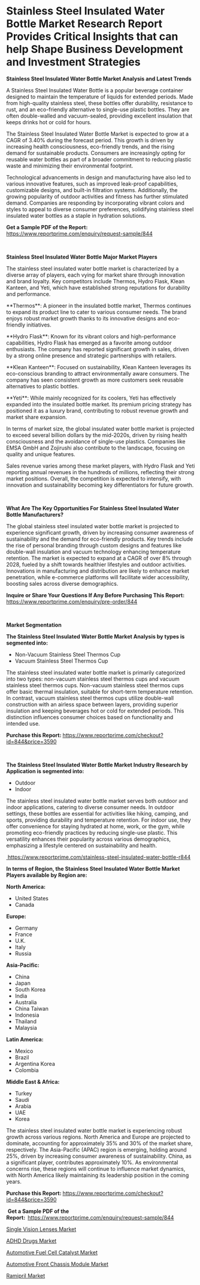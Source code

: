 <p><h1>Stainless Steel Insulated Water Bottle Market Research Report Provides Critical Insights that can help Shape Business Development and Investment Strategies</h1></p><p><strong>Stainless Steel Insulated Water Bottle Market Analysis and Latest Trends</strong></p>
<p><p>A Stainless Steel Insulated Water Bottle is a popular beverage container designed to maintain the temperature of liquids for extended periods. Made from high-quality stainless steel, these bottles offer durability, resistance to rust, and an eco-friendly alternative to single-use plastic bottles. They are often double-walled and vacuum-sealed, providing excellent insulation that keeps drinks hot or cold for hours.</p><p>The Stainless Steel Insulated Water Bottle Market is expected to grow at a CAGR of 3.40% during the forecast period. This growth is driven by increasing health consciousness, eco-friendly trends, and the rising demand for sustainable products. Consumers are increasingly opting for reusable water bottles as part of a broader commitment to reducing plastic waste and minimizing their environmental footprint. </p><p>Technological advancements in design and manufacturing have also led to various innovative features, such as improved leak-proof capabilities, customizable designs, and built-in filtration systems. Additionally, the growing popularity of outdoor activities and fitness has further stimulated demand. Companies are responding by incorporating vibrant colors and styles to appeal to diverse consumer preferences, solidifying stainless steel insulated water bottles as a staple in hydration solutions.</p></p>
<p><strong>Get a Sample PDF of the Report:&nbsp;</strong> <a href="https://www.reportprime.com/enquiry/request-sample/844">https://www.reportprime.com/enquiry/request-sample/844</a></p>
<p>&nbsp;</p>
<p><strong>Stainless Steel Insulated Water Bottle Major Market Players</strong></p>
<p><p>The stainless steel insulated water bottle market is characterized by a diverse array of players, each vying for market share through innovation and brand loyalty. Key competitors include Thermos, Hydro Flask, Klean Kanteen, and Yeti, which have established strong reputations for durability and performance.</p><p>**Thermos**: A pioneer in the insulated bottle market, Thermos continues to expand its product line to cater to various consumer needs. The brand enjoys robust market growth thanks to its innovative designs and eco-friendly initiatives.</p><p>**Hydro Flask**: Known for its vibrant colors and high-performance capabilities, Hydro Flask has emerged as a favorite among outdoor enthusiasts. The company has reported significant growth in sales, driven by a strong online presence and strategic partnerships with retailers.</p><p>**Klean Kanteen**: Focused on sustainability, Klean Kanteen leverages its eco-conscious branding to attract environmentally aware consumers. The company has seen consistent growth as more customers seek reusable alternatives to plastic bottles.</p><p>**Yeti**: While mainly recognized for its coolers, Yeti has effectively expanded into the insulated bottle market. Its premium pricing strategy has positioned it as a luxury brand, contributing to robust revenue growth and market share expansion.</p><p>In terms of market size, the global insulated water bottle market is projected to exceed several billion dollars by the mid-2020s, driven by rising health consciousness and the avoidance of single-use plastics. Companies like EMSA GmbH and Zojirushi also contribute to the landscape, focusing on quality and unique features.</p><p>Sales revenue varies among these market players, with Hydro Flask and Yeti reporting annual revenues in the hundreds of millions, reflecting their strong market positions. Overall, the competition is expected to intensify, with innovation and sustainability becoming key differentiators for future growth.</p></p>
<p>&nbsp;</p>
<p><strong>What Are The Key Opportunities For Stainless Steel Insulated Water Bottle Manufacturers?</strong></p>
<p><p>The global stainless steel insulated water bottle market is projected to experience significant growth, driven by increasing consumer awareness of sustainability and the demand for eco-friendly products. Key trends include the rise of personal branding through custom designs and features like double-wall insulation and vacuum technology enhancing temperature retention. The market is expected to expand at a CAGR of over 8% through 2028, fueled by a shift towards healthier lifestyles and outdoor activities. Innovations in manufacturing and distribution are likely to enhance market penetration, while e-commerce platforms will facilitate wider accessibility, boosting sales across diverse demographics.</p></p>
<p><strong>Inquire or Share Your Questions If Any Before Purchasing This Report:</strong> <a href="https://www.reportprime.com/enquiry/pre-order/844">https://www.reportprime.com/enquiry/pre-order/844</a></p>
<p>&nbsp;</p>
<p><strong>Market Segmentation</strong></p>
<p><strong>The Stainless Steel Insulated Water Bottle Market Analysis by types is segmented into:</strong></p>
<p><ul><li>Non-Vacuum Stainless Steel Thermos Cup</li><li>Vacuum Stainless Steel Thermos Cup</li></ul></p>
<p><p>The stainless steel insulated water bottle market is primarily categorized into two types: non-vacuum stainless steel thermos cups and vacuum stainless steel thermos cups. Non-vacuum stainless steel thermos cups offer basic thermal insulation, suitable for short-term temperature retention. In contrast, vacuum stainless steel thermos cups utilize double-wall construction with an airless space between layers, providing superior insulation and keeping beverages hot or cold for extended periods. This distinction influences consumer choices based on functionality and intended use.</p></p>
<p><strong>Purchase this Report:&nbsp;</strong><a href="https://www.reportprime.com/checkout?id=844&price=3590">https://www.reportprime.com/checkout?id=844&price=3590</a></p>
<p>&nbsp;</p>
<p><strong>The Stainless Steel Insulated Water Bottle Market Industry Research by Application is segmented into:</strong></p>
<p><ul><li>Outdoor</li><li>Indoor</li></ul></p>
<p><p>The stainless steel insulated water bottle market serves both outdoor and indoor applications, catering to diverse consumer needs. In outdoor settings, these bottles are essential for activities like hiking, camping, and sports, providing durability and temperature retention. For indoor use, they offer convenience for staying hydrated at home, work, or the gym, while promoting eco-friendly practices by reducing single-use plastic. This versatility enhances their popularity across various demographics, emphasizing a lifestyle centered on sustainability and health.</p></p>
<p><a href="https://www.reportprime.com/stainless-steel-insulated-water-bottle-r844">&nbsp;https://www.reportprime.com/stainless-steel-insulated-water-bottle-r844</a></p>
<p><strong>In terms of Region, the Stainless Steel Insulated Water Bottle Market Players available by Region are:</strong></p>
<p>
    <p> <strong> North America: </strong>
        <ul>
            <li>United States</li>
            <li>Canada</li>
        </ul>
        </p> 
    <p> <strong> Europe: </strong>
        <ul>
            <li>Germany</li>
            <li>France</li>
            <li>U.K.</li>
            <li>Italy</li>
            <li>Russia</li>
        </ul>
        </p> 
    <p> <strong> Asia-Pacific: </strong>
        <ul>
            <li>China</li>
            <li>Japan</li>
            <li>South Korea</li>
            <li>India</li>
            <li>Australia</li>
            <li>China Taiwan</li>
            <li>Indonesia</li>
            <li>Thailand</li>
            <li>Malaysia</li>
        </ul>
        </p> 
    <p> <strong> Latin America: </strong>
        <ul>
            <li>Mexico</li>
            <li>Brazil</li>
            <li>Argentina Korea</li>
            <li>Colombia</li>
        </ul>
        </p> 
    <p> <strong> Middle East & Africa: </strong>
        <ul>
            <li>Turkey</li>
            <li>Saudi</li>
            <li>Arabia</li>
            <li>UAE</li>
            <li>Korea</li>
        </ul>
    </p>
    </p>
<p><p>The stainless steel insulated water bottle market is experiencing robust growth across various regions. North America and Europe are projected to dominate, accounting for approximately 35% and 30% of the market share, respectively. The Asia-Pacific (APAC) region is emerging, holding around 25%, driven by increasing consumer awareness of sustainability. China, as a significant player, contributes approximately 10%. As environmental concerns rise, these regions will continue to influence market dynamics, with North America likely maintaining its leadership position in the coming years.</p></p>
<p><strong>Purchase this Report: </strong><a href="https://www.reportprime.com/checkout?id=844&price=3590">https://www.reportprime.com/checkout?id=844&price=3590</a></p>
<p>&nbsp;<strong>Get a Sample PDF of the Report:&nbsp;&nbsp;</strong><a href="https://www.reportprime.com/enquiry/request-sample/844">https://www.reportprime.com/enquiry/request-sample/844</a></p>
<p><strong></strong></p>
<p><p><a href="https://github.com/globismark/Market-Research-Report-List-5/blob/main/single-vision-lenses-market.md">Single Vision Lenses Market</a></p><p><a href="https://medium.com/@sdonald04328/strategic-roadmap-to-success-global-adhd-drugs-market-analysis-2024-2031-41d8884b204a">ADHD Drugs Market</a></p><p><a href="https://issuu.com/reportprime-2/docs/automotive-fuel-cell-catalyst-marke_d6fb379da4750d">Automotive Fuel Cell Catalyst Market</a></p><p><a href="https://issuu.com/reportprime-2/docs/automotive-front-chassis-module-mar_b98b9035fa8a8f">Automotive Front Chassis Module Market</a></p><p><a href="https://medium.com/@sdonald04328/market-forecasting-change-global-ramipril-market-dynamics-and-future-trends-2024-2031-8ca11e843464">Ramipril Market</a></p></p>